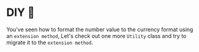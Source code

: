 # DIY 👷

You've seen how to format the number value to the currency format using an `extension method`, Let's check out one more `Utility` class and try to migrate it to the `extension method`.


## 